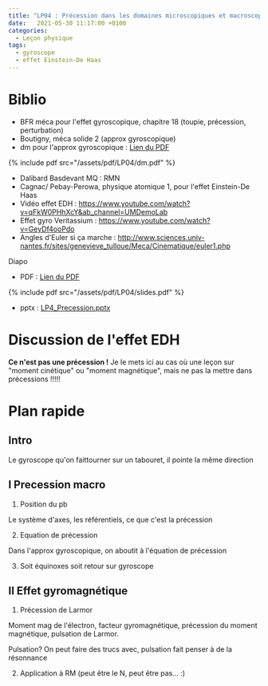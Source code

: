```yaml
---
title: "LP04 : Précession dans les domaines microscopiques et macroscopiques"
date:   2021-05-30 11:17:00 +0100
categories:
  - Leçon physique
tags:
  - gyroscope
  - effet Einstein-De Haas
---
```


# Biblio
- BFR méca pour l'effet gyroscopique, chapitre 18 (toupie, précession, perturbation)
- Boutigny, méca solide 2 (approx gyroscopique)
- dm pour l'approx gyroscopique : [Lien du PDF](/assets/pdf/LP04/dm.pdf)

{% include pdf src="/assets/pdf/LP04/dm.pdf" %}
- Dalibard Basdevant MQ : RMN
- Cagnac/ Pebay-Perowa, physique atomique 1, pour l'effet Einstein-De Haas
- Vidéo effet EDH : https://www.youtube.com/watch?v=qFkW0PHhXcY&ab_channel=UMDemoLab 
- Effet gyro Veritassium : https://www.youtube.com/watch?v=GeyDf4ooPdo
- Angles d'Euler si ça marche : http://www.sciences.univ-nantes.fr/sites/genevieve_tulloue/Meca/Cinematique/euler1.php

Diapo 
- PDF : [Lien du PDF](/assets/pdf/LP04/slides.pdf)

{% include pdf src="/assets/pdf/LP04/slides.pdf" %}

- pptx : [LP4_Precession.pptx](https://github.com/aure00/aure00.github.io/files/6653618/LP4_Precession.pptx)

# Discussion de l'effet EDH
**Ce n'est pas une précession !** Je le mets ici au cas où une leçon sur "moment cinétique" ou "moment magnétique", mais ne pas la mettre dans précessions !!!!!

# Plan rapide
## Intro
Le gyroscope qu'on faittourner sur un tabouret, il pointe la même direction
## I Precession macro
1) Position du pb

Le système d'axes, les référentiels, ce que c'est la précession

2) Equation de précession

Dans l'approx gyroscopique, on aboutit à l'équation de précession

3) Soit équinoxes soit retour sur gyroscope

## II Effet gyromagnétique
1) Précession de Larmor

Moment mag de l'électron, facteur gyromagnétique, précession du moment magnétique, pulsation de Larmor.

Pulsation? On peut faire des trucs avec, pulsation fait penser à de la résonnance

2) Application à RM (peut être le N, peut être pas... :)
